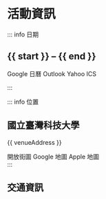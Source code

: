 <script setup lang="ts">
import { conference } from '#data/conference'
import type { CalendarEvent } from 'calendar-link';

const start = conference.startDate.toLocaleDateString()
const end = conference.endDate.toLocaleDateString()

const venueAddress = '106 台北市大安區基隆路四段 43 號'

// Supported calendar types by `calendar-link`
type CalendarType = keyof typeof import('calendar-link')

// Create an link or an ICS file to add the event to the user's calendar
async function addToCalendar(type: CalendarType) {
  const { [type]: getCalendarLink } = await import('calendar-link')

  const event: CalendarEvent = {
    title: conference.title,
    description: `<a href="${document.location.origin}">${conference.description}</a>`,
    start: conference.startDate,
    end: conference.endDate,
    allDay: true,
    location: venueAddress,
  }

  const link = getCalendarLink(event) as string

  if (type == 'ics') {
    // Set the ICS file name by creating an anchor element
    const anchor = document.createElement('a')
    anchor.href = link
    anchor.download = `${conference.title}.ics`
    anchor.click()
  } else {
    window.open(link, '_blank')
  }
}
</script>

# 活動資訊

::: info <IconPhCalendarDots /> 日期

## {{ start }} – {{ end }}

<div class="actions">
  <VPButton
    theme="alt"
    @click="addToCalendar('google')"
  >
    <IconPhGoogleLogo /> Google 日曆
  </VPButton>
  <VPButton
    theme="alt"
    @click="addToCalendar('outlookMobile')"
  >
    <IconPhMicrosoftOutlookLogo /> Outlook
  </VPButton>
  <VPButton
    theme="alt"
    @click="addToCalendar('yahoo')"
  >
    <IconPhExclamationMark /> Yahoo
  </VPButton>
  <VPButton
    theme="alt"
    @click="addToCalendar('ics')"
  >
    <IconPhCalendarPlus /> ICS
  </VPButton>
</div>

:::

::: info <IconPhMapPin /> 位置

## 國立臺灣科技大學

{{ venueAddress }} <CopyButton :source="venueAddress" />

<LeafletMap class="map" />

<div class="actions">
  <VPButton
    theme="alt"
    href="https://www.openstreetmap.org/relation/5355856"
    target="_blank"
  >
    <IconPhMagnifyingGlass /> 開放街圖
  </VPButton>
  <VPButton
    theme="alt"
    href="https://www.google.com/maps/search/?api=1&query=國立臺灣科技大學&query_place_id=ChIJrcDEdiGqQjQRVfQp7kRe25A"
    target="_blank"
  >
    <IconPhGoogleLogo /> Google 地圖
  </VPButton>
  <VPButton
    theme="alt"
    href="https://maps.apple.com/place?auid=1091116063745527859"
    target="_blank"
  >
    <IconPhAppleLogo /> Apple 地圖
  </VPButton>
</div>
:::

## 交通資訊

<style scoped>
svg {
  vertical-align: text-bottom;
  display: inline-block;
}

.custom-block {
  .custom-block-title {
    font-size: large;
  }

  h2 {
    margin: 24px 0 16px;
    padding: 0;
    border-top: none;

    .header-anchor {
      display: none;
    }
  }

  /* Reset VitePress styles for map buttons */
  .actions {
    display: flex;
    gap: 8px;
    margin: 8px 0;
    overflow-x:auto;

    a {
      text-decoration: none;
    }
  }

  :deep(a:hover) {
    opacity: unset;
  }
}

.map {
  width: 100%;
  height: 400px;
  margin: 8px 0;
  border-radius: 4px;
}
</style>
